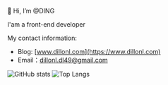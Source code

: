 👋 Hi, I’m @DING

   I'am a front-end developer

My contact information:

- Blog: [www.dillonl.com](https://www.dillonl.com)
- Email：dillonl.dl49@gmail.com 


![GitHub stats](https://github-readme-stats.vercel.app/api?username=dlongs49&show_icons=true)
![Top Langs](https://github-readme-stats.vercel.app/api/top-langs/?username=dlongs49&hide=css,html,less,scss&layout=compact)
